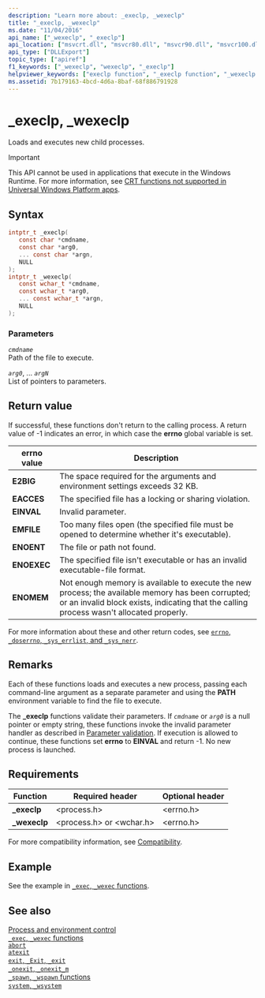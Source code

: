 ```yaml
---
description: "Learn more about: _execlp, _wexeclp"
title: "_execlp, _wexeclp"
ms.date: "11/04/2016"
api_name: ["_wexeclp", "_execlp"]
api_location: ["msvcrt.dll", "msvcr80.dll", "msvcr90.dll", "msvcr100.dll", "msvcr100_clr0400.dll", "msvcr110.dll", "msvcr110_clr0400.dll", "msvcr120.dll", "msvcr120_clr0400.dll", "ucrtbase.dll", "api-ms-win-crt-process-l1-1-0.dll"]
api_type: ["DLLExport"]
topic_type: ["apiref"]
f1_keywords: ["_wexeclp", "wexeclp", "_execlp"]
helpviewer_keywords: ["execlp function", "_execlp function", "_wexeclp function", "wexeclp function"]
ms.assetid: 7b179163-4bcd-4d6a-8baf-68f886791928
---
```

# _execlp, _wexeclp

Loads and executes new child processes.

> [!IMPORTANT]
> This API cannot be used in applications that execute in the Windows Runtime. For more information, see [CRT functions not supported in Universal Windows Platform apps](../../cppcx/crt-functions-not-supported-in-universal-windows-platform-apps.md).

## Syntax

```C
intptr_t _execlp(
   const char *cmdname,
   const char *arg0,
   ... const char *argn,
   NULL
);
intptr_t _wexeclp(
   const wchar_t *cmdname,
   const wchar_t *arg0,
   ... const wchar_t *argn,
   NULL
);
```

### Parameters

*`cmdname`*\
Path of the file to execute.

*`arg0`*, ... *`argN`*\
List of pointers to parameters.

## Return value

If successful, these functions don't return to the calling process. A return value of -1 indicates an error, in which case the **errno** global variable is set.

|**errno** value|Description|
|-------------------|-----------------|
|**E2BIG**|The space required for the arguments and environment settings exceeds 32 KB.|
|**EACCES**|The specified file has a locking or sharing violation.|
|**EINVAL**|Invalid parameter.|
|**EMFILE**|Too many files open (the specified file must be opened to determine whether it's executable).|
|**ENOENT**|The file or path not found.|
|**ENOEXEC**|The specified file isn't executable or has an invalid executable-file format.|
|**ENOMEM**|Not enough memory is available to execute the new process; the available memory has been corrupted; or an invalid block exists, indicating that the calling process wasn't allocated properly.|

For more information about these and other return codes, see [`errno`, `_doserrno`, `_sys_errlist`, and `_sys_nerr`](../errno-doserrno-sys-errlist-and-sys-nerr.md).

## Remarks

Each of these functions loads and executes a new process, passing each command-line argument as a separate parameter and using the **PATH** environment variable to find the file to execute.

The **_execlp** functions validate their parameters. If *`cmdname`* or *`arg0`* is a null pointer or empty string, these functions invoke the invalid parameter handler as described in [Parameter validation](../parameter-validation.md). If execution is allowed to continue, these functions set **errno** to **EINVAL** and return -1. No new process is launched.

## Requirements

|Function|Required header|Optional header|
|--------------|---------------------|---------------------|
|**_execlp**|\<process.h>|\<errno.h>|
|**_wexeclp**|\<process.h> or \<wchar.h>|\<errno.h>|

For more compatibility information, see [Compatibility](../compatibility.md).

## Example

See the example in [`_exec`, `_wexec` functions](../exec-wexec-functions.md).

## See also

[Process and environment control](../process-and-environment-control.md)\
[`_exec`, `_wexec` functions](../exec-wexec-functions.md)\
[`abort`](abort.md)\
[`atexit`](atexit.md)\
[`exit`, `_Exit`, `_exit`](exit-exit-exit.md)\
[`_onexit`, `_onexit_m`](onexit-onexit-m.md)\
[`_spawn`, `_wspawn` functions](../spawn-wspawn-functions.md)\
[`system`, `_wsystem`](system-wsystem.md)
